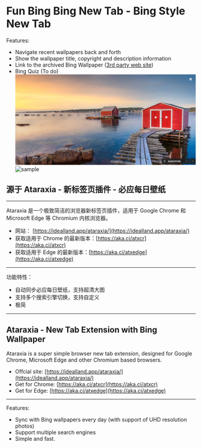 # Fun Bing Bing New Tab - Bing Style New Tab
Features:
- Navigate recent wallpapers back and forth
- Show the wallpaper title, copyright and description information
- Link to the archived Bing Wallpaper ([3rd party web site](https://bing.ee123.net/))
- Bing Quiz (To do)
![sample](images/sample2.png)
![sample](images/sample.png)

## 源于 Ataraxia - 新标签页插件 - 必应每日壁纸
---
Ataraxia 是一个极致简洁的浏览器新标签页插件，适用于 Google Chrome 和 Microsoft Edge 等 Chromium 内核浏览器。

- 网站： [https://idealland.app/ataraxia/](https://idealland.app/ataraxia/)
- 获取适用于 Chrome 的最新版本：[https://aka.ci/atxcr](https://aka.ci/atxcr)
- 获取适用于 Edge 的最新版本：[https://aka.ci/atxedge](https://aka.ci/atxedge)
---

功能特性：

- 自动同步必应每日壁纸，支持超清大图
- 支持多个搜索引擎切换，支持自定义
- 极简
---
## Ataraxia - New Tab Extension with Bing Wallpaper

Ataraxia is a super simple browser new tab extension, designed for Google Chrome, Microsoft Edge and other Chromium based browsers.

- Offcial site: [https://idealland.app/ataraxia/](https://idealland.app/ataraxia/)
- Get for Chrome: [https://aka.ci/atxcr](https://aka.ci/atxcr)
- Get for Edge: [https://aka.ci/atxedge](https://aka.ci/atxedge)

---

Features:

- Sync with Bing wallpapers every day (with support of UHD resolution photos)
- Support multiple search engines
- Simple and fast.
